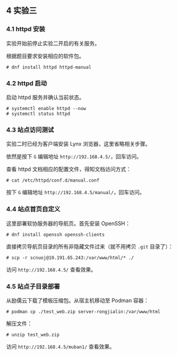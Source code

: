 ## 4 实验三

### 4.1 httpd 安装

实验开始前停止实验二开启的有关服务。

根据题目要求安装相应的软件包。

```
# dnf install httpd httpd-manual
```

### 4.2 httpd 启动

启动 httpd 服务并确认当前状态。

```
# systemctl enable httpd --now
# systemctl status httpd
```

### 4.3 站点访问测试

实验二时已经为客户端安装 Lynx 浏览器，这里省略相关步骤。

依然是按下 `G` 编辑地址 `http://192.168.4.5/`，回车访问。

查看 httpd 文档相应的配置文件，得知文档访问方式：

```
# cat /etc/httpd/conf.d/manual.conf
```

按下 `G` 编辑地址 `http://192.168.4.5/manual/`，回车访问。

### 4.4 站点首页自定义

这里部署软协服务器的导航页。首先安装 OpenSSH：

```
# dnf install openssh openssh-clients
```

直接拷贝导航页目录的所有非隐藏文件过来（就不用拷贝 `.git` 目录了）：

```
# scp -r scnuoj@10.191.65.243:/var/www/html/* ./
```

访问 `http://192.168.4.5/` 查看效果。

### 4.5 站点子目录部署

从励儒云下载了模板压缩包。从宿主机移动至 Podman 容器：

```
# podman cp ./test_web.zip server-rongjialin:/var/www/html
```

解压文件：

```
# unzip test_web.zip
```

访问 `http://192.168.4.5/muban1/` 查看效果。
